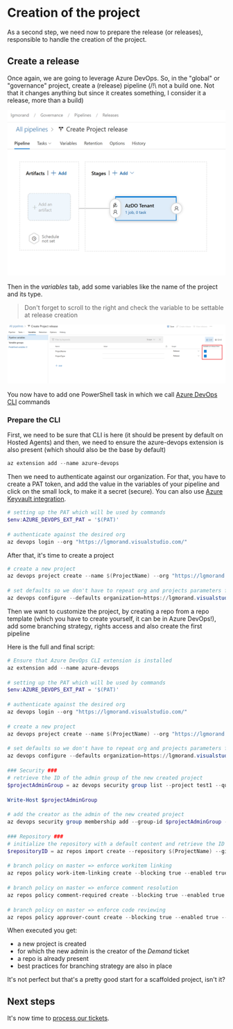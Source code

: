 # Creation of the project

As a second step, we need now to prepare the release (or releases), responsible to handle the creation of the project.

## Create a release

Once again, we are going to leverage Azure DevOps. So, in the "global" or "governance" project, create a (release) pipeline (/!\ not a build one. Not that it changes anything but since it creates something, I consider it a release, more than a build)

![Create release](./media/creating%201.png)

Then in the *variables* tab, add some variables like the name of the project and its type.

> Don't forget to scroll to the right and check the variable to be settable at release creation

![Add variables](./media/creating%202.png)

You now have to add one PowerShell task in which we call [Azure DevOps CLI](https://docs.microsoft.com/en-us/azure/devops/cli/?view=azure-devops) commands

### Prepare the CLI

First, we need to be sure that CLI is here (it should be present by default on Hosted Agents) and then, we need to ensure the azure-devops extension is also present (which should also be the base by default)


```powershell
az extension add --name azure-devops
```

Then we need to authenticate against our organization. For that, you have to create a PAT token, and add the value in the variables of your pipeline and click on the small lock, to make it a secret (secure). You can also use [Azure Keyvault integration](https://docs.microsoft.com/en-us/azure/devops/pipelines/library/variable-groups?view=azure-devops&tabs=yaml).

```powershell
# setting up the PAT which will be used by commands
$env:AZURE_DEVOPS_EXT_PAT = '$(PAT)'

# authenticate against the desired org
az devops login --org "https://lgmorand.visualstudio.com/"
```

After that, it's time to create a project

```powershell
# create a new project
az devops project create --name $(ProjectName) --org "https://lgmorand.visualstudio.com/"

# set defaults so we don't have to repeat org and projects parameters for following commands
az devops configure --defaults organization=https://lgmorand.visualstudio.com/ project=$(ProjectName)
```

Then we want to customize the project, by creating a repo from a repo template (which you have to create yourself, it can be in Azure DevOps!), add some branching strategy, rights access and also create the first pipeline

Here is the full and final script:

```powershell
# Ensure that Azure DevOps CLI extension is installed
az extension add --name azure-devops

# setting up the PAT which will be used by commands
$env:AZURE_DEVOPS_EXT_PAT = '$(PAT)'

# authenticate against the desired org
az devops login --org "https://lgmorand.visualstudio.com/"

# create a new project
az devops project create --name $(ProjectName) --org "https://lgmorand.visualstudio.com/"

# set defaults so we don't have to repeat org and projects parameters for following commands
az devops configure --defaults organization=https://lgmorand.visualstudio.com/ project=$(ProjectName)

### Security ###
# retrieve the ID of the admin group of the new created project
$projectAdminGroup = az devops security group list --project test1 --query "graphGroups[?displayName=='Contributors'].descriptor" | Out-String

Write-Host $projectAdminGroup

# add the creator as the admin of the new created project
az devops security group membership add --group-id $projectAdminGroup --member-id '$(Creator)'

### Repository ###
# initialize the repository with a default content and retrieve the ID of the repo
$repositoryID = az repos import create --repository $(ProjectName) --git-source-url "https://github.com/lgmorand/azuredevops-defaultrepo" --query repository.id -o json | Out-String

# branch policy on master => enforce workitem linking
az repos policy work-item-linking create --blocking true --enabled true --branch master --repository $repositoryID

# branch policy on master => enforce comment resolution
az repos policy comment-required create --blocking true --enabled true --branch master --repository $repositoryID

# branch policy on master => enforce code reviewing
az repos policy approver-count create --blocking true --enabled true --allow-downvotes false --reset-on-source-push false --minimum-approver-count 1 --creator-vote-counts true --branch master --repository $repositoryID

```

When executed you get:

- a new project is created
- for which the new admin is the creator of the *Demand* ticket
- a repo is already present
- best practices for branching strategy are also in place

It's not perfect but that's a pretty good start for a scaffolded project, isn't it?

## Next steps

It's now time to [process our tickets](../processing/readme.md).
